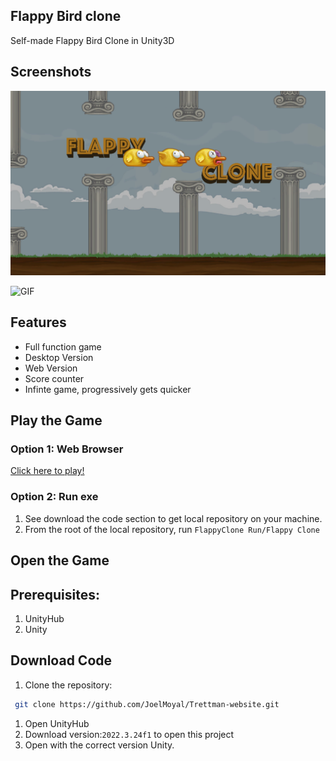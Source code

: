 ## Flappy Bird clone 
Self-made Flappy Bird Clone in Unity3D 
 
## Screenshots

![THUMBNAIL](Assets/flappy_clone_thumb.png)

 ![GIF](Assets/flappy.gif)

## Features
- Full function game 
- Desktop Version 
- Web Version
- Score counter 
- Infinte game, progressively gets quicker


## Play the Game
### Option 1: Web Browser
[Click here to play!](https://play.unity.com/mg/other/webgl-builds-401239)
### Option 2: Run exe
1. See download the code section to get local repository on your machine.
2. From the root of the local repository, run ` FlappyClone Run/Flappy Clone `
## Open the Game

## Prerequisites:
1. UnityHub
2. Unity

## Download Code
1. Clone the repository:
```bash
 git clone https://github.com/JoelMoyal/Trettman-website.git
```


1. Open UnityHub
2. Download version:` 2022.3.24f1 ` to open this project
3. Open with the correct version Unity.



